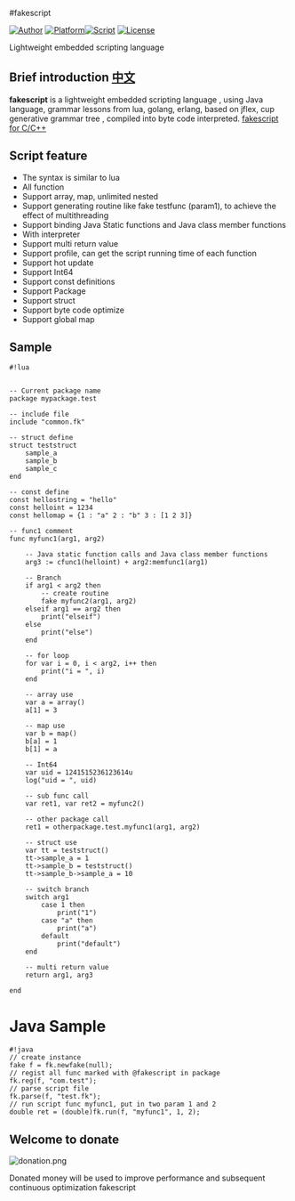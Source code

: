#fakescript

[![Author](https://img.shields.io/badge/author-errhrs-blue.svg?style=flat)](https://github.com/esrrhs/fakescript) [![Platform](https://img.shields.io/badge/platform-Linux,%20Windows-green.svg?style=flat)](https://github.com/esrrhs/fakescript)[![Script](https://img.shields.io/badge/embed-script-pink.svg?style=flat)](https://github.com/esrrhs/fakescript) [![License](https://img.shields.io/github/license/mashape/apistatus.svg?maxAge=2592000?style=flat)](LICENSE)

Lightweight embedded scripting language

## Brief introduction [中文](./README_CN.md)
**fakescript** is a lightweight embedded scripting language , using Java language, grammar lessons from lua, golang, erlang, based on jflex, cup generative grammar tree , compiled into byte code interpreted.
<a href="https://github.com/esrrhs/fakescript">fakescript for C/C++</a>

## Script feature
* The syntax is similar to lua
* All function
* Support array, map, unlimited nested
* Support generating routine like fake testfunc (param1), to achieve the effect of multithreading
* Support binding Java Static functions and Java class member functions
* With interpreter
* Support multi return value
* Support profile, can get the script running time of each function
* Support hot update
* Support Int64
* Support const definitions
* Support Package
* Support struct
* Support byte code optimize
* Support global map



## Sample

```
#!lua


-- Current package name
package mypackage.test

-- include file
include "common.fk"

-- struct define
struct teststruct
	sample_a
	sample_b
	sample_c
end

-- const define
const hellostring = "hello"
const helloint = 1234
const hellomap = {1 : "a" 2 : "b" 3 : [1 2 3]}

-- func1 comment
func myfunc1(arg1, arg2)
	
	-- Java static function calls and Java class member functions
	arg3 := cfunc1(helloint) + arg2:memfunc1(arg1)
	
	-- Branch
	if arg1 < arg2 then	
		-- create routine
		fake myfunc2(arg1, arg2)
	elseif arg1 == arg2 then	
		print("elseif")
	else
		print("else")
	end
	
	-- for loop
	for var i = 0, i < arg2, i++ then
		print("i = ", i)
	end
	
	-- array use
	var a = array()
	a[1] = 3
	
	-- map use
	var b = map()
	b[a] = 1
	b[1] = a
	
	-- Int64
	var uid = 1241515236123614u
	log("uid = ", uid)

	-- sub func call
	var ret1, var ret2 = myfunc2()

	-- other package call
	ret1 = otherpackage.test.myfunc1(arg1, arg2)
	
	-- struct use
	var tt = teststruct()
	tt->sample_a = 1
	tt->sample_b = teststruct()
	tt->sample_b->sample_a = 10

	-- switch branch
	switch arg1
		case 1 then
			print("1")
		case "a" then
			print("a")
		default
			print("default")
	end

	-- multi return value
	return arg1, arg3
	
end
```

# Java Sample #

```
#!java
// create instance
fake f = fk.newfake(null);
// regist all func marked with @fakescript in package
fk.reg(f, "com.test");
// parse script file
fk.parse(f, "test.fk");
// run script func myfunc1, put in two param 1 and 2
double ret = (double)fk.run(f, "myfunc1", 1, 2);

```

## Welcome to donate 
![donation.png](https://bitbucket.org/repo/pAEqqM/images/2041212420-donation.png)

Donated money will be used to improve performance and subsequent continuous optimization fakescript
